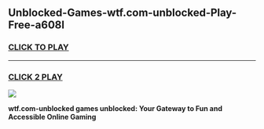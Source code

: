 
## Unblocked-Games-wtf.com-unblocked-Play-Free-a608l
<h3>
<a href="https://premium76.site?title=wtf.com-unblocked&ref=18A1">CLICK TO PLAY</a></h3>
<hr>

<h3>
<a href="https://premium76.site?title=wtf.com-unblocked&ref=18A1">CLICK 2 PLAY</a>
  
</h3>

<a href="https://premium76.site?title=wtf.com-unblocked&ref=18A1"><img src="https://clearcache.store/games.png"></a>


**wtf.com-unblocked games unblocked: Your Gateway to Fun and Accessible Online Gaming**
